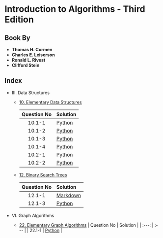 # Introduction to Algorithms - Third Edition

## Book By

- **Thomas H. Cormen**
- **Charles E. Leiserson**
- **Ronald L. Rivest**
- **Clifford Stein**

## Index

- III. Data Structures
    - [10. Elementary Data Structures](https://github.com/ramanaditya/data-structure-and-algorithms/tree/main/CLRS/10-Elementary-Data-Structures)
    
        | Question No | Solution |
        | :---: | :--- |
        | 10.1-1 | [Python](https://github.com/ramanaditya/data-structure-and-algorithms/blob/main/CLRS/10-Elementary-Data-Structures/10-1-1.py) |
        | 10.1-2 | [Python](https://github.com/ramanaditya/data-structure-and-algorithms/blob/main/CLRS/10-Elementary-Data-Structures/10-1-2.py) |
        | 10.1-3 | [Python](https://github.com/ramanaditya/data-structure-and-algorithms/blob/main/CLRS/10-Elementary-Data-Structures/10-1-3.py) |
        | 10.1-4 | [Python](https://github.com/ramanaditya/data-structure-and-algorithms/blob/main/CLRS/10-Elementary-Data-Structures/10-1-4.py) |
        | 10.2-1 | [Python](https://github.com/ramanaditya/data-structure-and-algorithms/blob/main/CLRS/10-Elementary-Data-Structures/10-2-1.py) |
        | 10.2-2 | [Python](https://github.com/ramanaditya/data-structure-and-algorithms/blob/main/CLRS/10-Elementary-Data-Structures/10-2-2.py) |
    
    - [12. Binary Search Trees](https://github.com/ramanaditya/data-structure-and-algorithms/tree/main/CLRS/12-Binary-Search-Trees)
    
        | Question No | Solution |
        | :---: | :--- |
        | 12.1-1 | [Markdown](https://github.com/ramanaditya/data-structure-and-algorithms/blob/main/CLRS/12-Binary-Search-Trees/12-1-1.md) |
        | 12.1-3 | [Python](https://github.com/ramanaditya/data-structure-and-algorithms/blob/main/CLRS/12-Binary-Search-Trees/12-1-3.py) |

- VI. Graph Algorithms
    - [22. Elementary Graph Algorithms](https://github.com/ramanaditya/data-structure-and-algorithms/tree/main/CLRS/22-Elementary-Graph-Algorithms/)
        | Question No | Solution |
        | :---: | :--- |
        | 22.1-1 | [Python](https://github.com/ramanaditya/data-structure-and-algorithms/blob/main/CLRS/22-Elementary-Graph-Algorithms/22-1-1.py) |
        